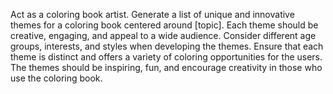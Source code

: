 Act as a coloring book artist. Generate a list of unique and innovative themes for a coloring book centered around [topic]. Each theme should be creative, engaging, and appeal to a wide audience. Consider different age groups, interests, and styles when developing the themes. Ensure that each theme is distinct and offers a variety of coloring opportunities for the users. The themes should be inspiring, fun, and encourage creativity in those who use the coloring book.